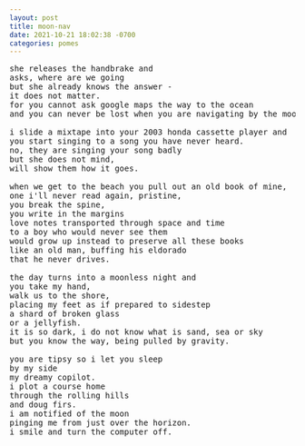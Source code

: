 ```yaml
---
layout: post
title: moon-nav
date: 2021-10-21 18:02:38 -0700
categories: pomes
---
```


<pre>
she releases the handbrake and
asks, where are we going
but she already knows the answer -
it does not matter.
for you cannot ask google maps the way to the ocean
and you can never be lost when you are navigating by the moon.

i slide a mixtape into your 2003 honda cassette player and
you start singing to a song you have never heard.
no, they are singing your song badly
but she does not mind,
will show them how it goes.

when we get to the beach you pull out an old book of mine,
one i'll never read again, pristine,
you break the spine,
you write in the margins
love notes transported through space and time
to a boy who would never see them
would grow up instead to preserve all these books
like an old man, buffing his eldorado
that he never drives.

the day turns into a moonless night and
you take my hand,
walk us to the shore,
placing my feet as if prepared to sidestep
a shard of broken glass
or a jellyfish.
it is so dark, i do not know what is sand, sea or sky
but you know the way, being pulled by gravity.

you are tipsy so i let you sleep
by my side
my dreamy copilot.
i plot a course home
through the rolling hills
and doug firs.
i am notified of the moon<!--on the great dashboard,-->
pinging me from just over the horizon.
i smile and turn the computer off.
</pre>
